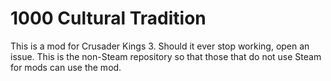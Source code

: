 # 1000 Cultural Tradition

This is a mod for Crusader Kings 3. Should it ever stop working, open an issue. This is the non-Steam repository so that those that do not use Steam for mods can use the mod.